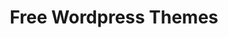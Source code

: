 ---
title: "Free Wordpress Themes"
description: "How to find free wordpress themes? Are cracked wordpress themes reliable? All wordpress themes are scanned with virus total before they are presented to you."
slug: "free-wordpress-themes"
image: "america-wp-resim.webp"
style:
    background: "#2a9d8f"
    color: "#fff"
---
